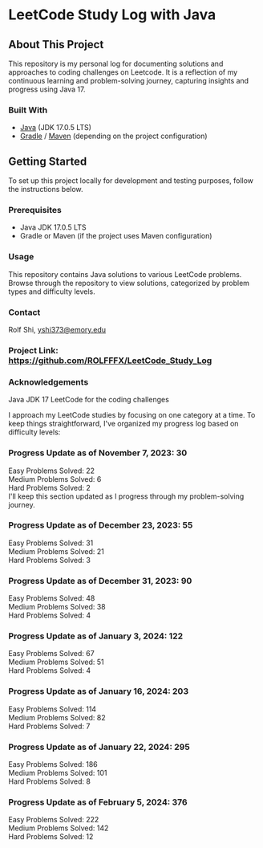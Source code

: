 # LeetCode Study Log with Java

## About This Project

This repository is my personal log for documenting solutions and approaches to coding challenges on Leetcode. It is a reflection of my continuous learning and problem-solving journey, capturing insights and progress using Java 17.

### Built With

* [Java](https://www.oracle.com/java/technologies/javase/jdk17-archive-downloads.html) (JDK 17.0.5 LTS)
* [Gradle](https://gradle.org/) / [Maven](https://maven.apache.org/) (depending on the project configuration)

## Getting Started

To set up this project locally for development and testing purposes, follow the instructions below.

### Prerequisites

- Java JDK 17.0.5 LTS
- Gradle or Maven (if the project uses Maven configuration)

### Usage

This repository contains Java solutions to various LeetCode problems. Browse through the repository to view solutions, categorized by problem types and difficulty levels.

### Contact
Rolf Shi, yshi373@emory.edu

### Project Link: https://github.com/ROLFFFX/LeetCode_Study_Log

### Acknowledgements
Java JDK 17
LeetCode for the coding challenges

I approach my LeetCode studies by focusing on one category at a time. To keep things straightforward, I've organized my progress log based on difficulty levels:

### Progress Update as of November 7, 2023: 30

Easy Problems Solved: 22<br>
Medium Problems Solved: 6<br>
Hard Problems Solved: 2<br>
I'll keep this section updated as I progress through my problem-solving journey.

### Progress Update as of December 23, 2023: 55

Easy Problems Solved: 31<br>
Medium Problems Solved: 21<br>
Hard Problems Solved: 3<br>

### Progress Update as of December 31, 2023: 90

Easy Problems Solved: 48<br>
Medium Problems Solved: 38<br>
Hard Problems Solved: 4<br>

### Progress Update as of January 3, 2024: 122

Easy Problems Solved: 67<br>
Medium Problems Solved: 51<br>
Hard Problems Solved: 4<br>

### Progress Update as of January 16, 2024: 203

Easy Problems Solved: 114<br>
Medium Problems Solved: 82<br>
Hard Problems Solved: 7<br>

### Progress Update as of January 22, 2024: 295

Easy Problems Solved: 186<br>
Medium Problems Solved: 101<br>
Hard Problems Solved: 8<br>

### Progress Update as of February 5, 2024: 376

Easy Problems Solved: 222<br>
Medium Problems Solved: 142<br>
Hard Problems Solved: 12<br>
